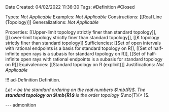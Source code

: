 <br />
<br />

Date Created: 04/02/2022 11:36:30
Tags: #Definition #Closed  

Types: _Not Applicable_
Examples: _Not Applicable_
Constructions: [[Real Line (Topology)]]
Generalizations: _Not Applicable_

Properties: [[Upper-limit topology strictly finer than standard topology]], [[Lower-limit topology strictly finer than standard topology]], [[K topology strictly finer than standard topology]]
Sufficiencies: [[Set of open intervals with rational endpoints is a basis for standard topology on R]], [[Set of half-infinite open rays is a subasis for standard topology on R]], [[Set of half-infinite open rays with rational endpoints is a subasis for standard topology on R]]
Equivalences: [[Standard topology on R (explicit)]]
Justifications: _Not Applicable_

!!! ad-Definition Definition.

_Let $<$ be the standard ordering on the real numbers $\mb{R}$. The **standard topology on $\mb{R}$** is the order topology_ $\mc{T}(<)$_._

--- admonition
